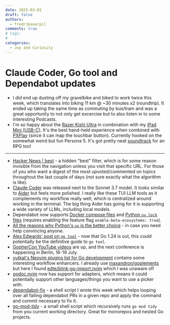 ```yaml
---
date: 2025-03-01
draft: false
authors:
  - fredrikaverpil
comments: true
# tags:
#   -
categories:
  - Joy and Curiosity
---
```


# Claude Coder, Go tool and Dependabot updates

- I _did_ end up dusting off my gravelbike and biked to work twice this week,
  which translates into biking 11 km @ ~30 minutes x2 (roundtrip). It ended up
  taking the same time as commuting by bus/tram and was a great opportunity to
  not only get excercise but to also listen in to some interesting Podcasts.
- I'm so happy about the
  [Razer Kishi Ultra](https://www.razer.com/ap-en/mobile-controllers/razer-kishi-ultra)
  in combination with my [iPad Mini (USB-C)](https://www.apple.com/ipad-mini/).
  It's the best hand-held experience when combined with
  [PXPlay](https://apps.apple.com/us/app/pxplay-remote-streaming/id1638586503)
  (since it can map the touchbar button). Currently hooked on the somewhat weird
  but fun Persona 5. It's got pretty neat
  [soundtrack](https://open.spotify.com/album/4pJT0WKggr4xk149X8A6KC?si=Fo6HN7KYTQ6Yfndw-6ymxw)
  for an RPG too!

---

- [Hacker News | best](https://news.ycombinator.com/best) - a hidden "best"
  filter, which is for some reason invisible from the navigation unless you
  visit that specific URL. For those of you who want a digest of the most
  upvoted/commented on topics throughout the last couple of days (not sure
  exactly what the algorithm is like).
- [Claude Coder](https://docs.anthropic.com/en/docs/agents-and-tools/claude-code/overview)
  was released next to the Sonnet 3.7 model. It looks similar to
  [Aider](https://github.com/Aider-AI/aider) but feels more polished. I really
  like these TUI LLM tools as it complements my workflow really well, which is
  centralized around working in the terminal. The big thing Aider has going for
  it is supporting a wide variety of LLMs, including local models.
- Dependabot now supports
  [Docker compose files](https://github.com/dependabot/dependabot-core/issues/390)
  and
  [Python `uv.lock` files](https://github.com/dependabot/dependabot-core/issues/10478)
  (requires enabling the feature flag `enable-beta-ecosystems: true`).
- [All the reasons why Python's `uv` is the better choice](https://www.bitecode.dev/p/a-year-of-uv-pros-cons-and-should) -
  in case you need help convincing anyone.
- [Alex Edwards' post on `go tool`](https://www.alexedwards.net/blog/how-to-manage-tool-dependencies-in-go-1.24-plus) -
  now that Go 1.24 is out, this could potentially be the definitive guide to
  `go tool`.
- [GopherCon YouTube videos](https://gopherconeurope.substack.com/p/release-notes-v20246)
  are up, and the next conference is happening in Berlin, 16-19 July.
- [yutkat's Neovim plugins list for Go development](https://github.com/yutkat/my-neovim-pluginlist/blob/main/go.md)
  contains some interesting workflow enhancers. I already use
  [maxandron/goplements](https://github.com/maxandron/goplements.nvim) but here
  I found
  [edte/blink-go-import.nvim](https://github.com/edte/blink-go-import.nvim)
  which I was unaware of!
- [godoc.nvim](https://github.com/fredrikaverpil/godoc.nvim) now has support for
  adapters, which means it could potentially support other languages/things you
  want to use a picker with.
- [dependabot-fix](https://github.com/fredrikaverpil/dotfiles/blob/main/shell/bin/dependabot-fix) -
  a shell script I wrote this week which helps looping over all failing
  dependabot PRs in a given repo and apply the command and commit necessary to
  fix it.
- [go-mod-tidy](https://github.com/fredrikaverpil/dotfiles/blob/main/shell/bin/go-mod-tidy) -
  a small shell script which recursively runs `go mod tidy` from you current
  working directory. Great for monorepos and nested Go projects.
